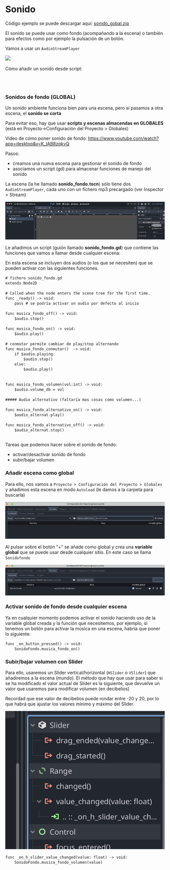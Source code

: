 # Sonido 

Código ejemplo se puede descargar aquí: [sonido_gobal.zip](sonido_global.zip)

El sonido se puede usar como fondo (acompañando a la escena) o también para efectos como por ejemplo la pulsación de un botón. 


Vamos a usar un ``AudioStreamPlayer``

![](https://docs.godotengine.org/en/4.3/_images/audio_stream_player.webp)


Cómo añadir un sonido desde script: 





<br>
<br>

### Sonidos de fondo (GLOBAL)

Un sonido ambiente funciona bien para una escena, pero si pasamos a otra escena, el **sonido se corta**

Para evitar eso, hay que usar **scripts y escenas almacendas en GLOBALES** (está en Proyecto->Configuración del Proyecto > Globales)

Video de cómo poner sonido de fondo: https://www.youtube.com/watch?app=desktop&v=K_lAB8zqkvQ

Pasos:
  * creamos una nueva escena para gestionar el sonido de fondo
  * asociamos un script (gd) para almacenar funciones de manejo del sonido 


La escena (la he llamado **sonido_fondo.tscn**) sólo tiene dos ``AudioStreamPlayer``, cada uno con un fichero mp3 precargado (ver Inspector > Stream) 

![escena](sonido_global_scena.png)


Le añadimos un script (guión llamado **sonido_fondo.gd**) que contiene las funciones que vamos a llamar desde cualquier escena:

En esta escena se incluyen dos audios (o los que se necesiten) que se pueden activar con las siguientes funciones. 


```
# fichero sonido_fondo.gd
extends Node2D

# Called when the node enters the scene tree for the first time.
func _ready() -> void:
	pass # se podría activar un audio por defecto al inicio

func musica_fondo_off() -> void:
	$audio.stop()
	
func musica_fondo_on() -> void:
	$audio.play()

# conmutar permite cambiar de play/stop alternando 
func musica_fondo_conmutar()  -> void:
	if $audio.playing:
		$audio.stop()
	else:
		$audio.play()


func musica_fondo_volumen(vol:int) -> void:
	$audio.volume_db = vol

##### Audio alternativo (faltaría mas cosas como volumen...)

func musica_fondo_alternativo_on() -> void:
	$audio_alternat.play()

func musica_fondo_alternativo_off() -> void:
	$audio_alternat.stop()


```

Tareas que podemos hacer sobre el sonido de fondo: 

* activar/desactivar sonido de fondo
* subir/bajar volumen


### Añadir escena como global 

Para ello, nos vamos a ``Proyecto > Configuración del Proyecto > Globales`` y añadimos esta escena  en modo ``Autoload`` (le damos a la carpeta para buscarla) 

![global](sonido_global1.png)

Al pulsar sobre el botón "+" se añade como global y crea una **variable global** que se puede usar desde cualquier sitio. En este caso se llama ``Sonidofondo``

![global](sonido_global2.png)




### Activar sonido de fondo desde cualquier escena

Ya en cualquier momento podemos activar el sonido haciendo uso de la variable global creada y la función que necesitemos, por ejemplo, si tenemos un botón para activar la música en una escena, habría que poner lo siguiente: 

```
func _on_button_pressed() -> void:
	SonidoFondo.musica_fondo_on() 
```


### Subir/bajar volumen con Slider

Para ello, usaremos un Slider vertical/horizontal (``HSlider`` o ``VSlider``) que añadiremos a la escena (mundo). El método que hay que usar para saber si se ha modificado el valor actual de Slider es la siguiente, que devuelve un valor que usaremos para modificar volumen (en decibelios)

Recordad que ese valor de decibelios puede rondar entre -20 y 20, por lo que habrá que ajustar los valores mínimo y máximo del Slider.

![slider](sonido_global_slider3.png)

```
func _on_h_slider_value_changed(value: float) -> void:
	SonidoFondo.musica_fondo_volumen(value)


```


